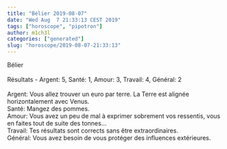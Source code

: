```yaml
---
title: "Bélier 2019-08-07"
date: "Wed Aug  7 21:33:13 CEST 2019"
tags: ["horoscope", "pipotron"]
author: m1ch3l
categories: ["generated"]
slug: "horoscope/2019-08-07-21:33:13"
---
```


Bélier<br>
<br>
Résultats - Argent: 5, Santé: 1, Amour: 3, Travail: 4, Général: 2<br>
<br>
Argent:  Vous allez trouver un euro par terre. La Terre est alignée horizontalement avec Venus.<br>
Santé:   Mangez des pommes. <br>
Amour:   Vous avez un peu de mal à exprimer sobrement vos ressentis, vous en faites tout de suite des tonnes... <br>
Travail: Tes résultats sont corrects sans être extraordinaires. <br>
Général: Vous avez besoin de vous protéger des influences extérieures.<br>
